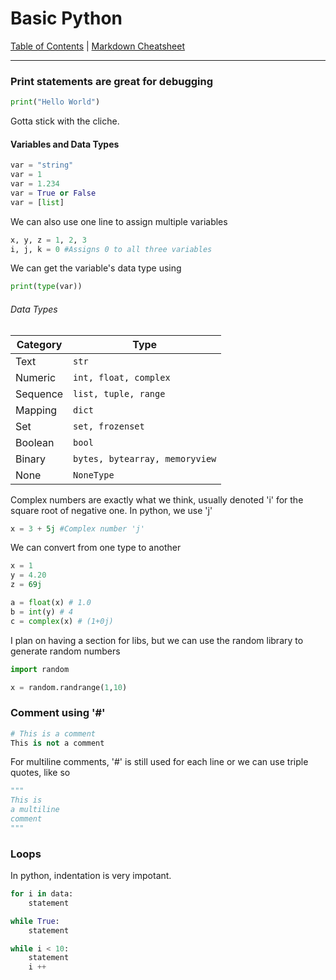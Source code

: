 # Basic Python

[Table of Contents](../../README.md) | [Markdown Cheatsheet](../../Markdown%20Cheatsheet.md)
___

### Print statements are great for debugging
```python
print("Hello World")
```
Gotta stick with the cliche.

#### Variables and Data Types
```python
var = "string"
var = 1
var = 1.234
var = True or False
var = [list]
```

We can also use one line to assign multiple variables
```python
x, y, z = 1, 2, 3
i, j, k = 0 #Assigns 0 to all three variables
```

We can get the variable's data type using
```python
print(type(var))
```

###### Data Types

| Category | Type |
| ---- | ---- |
| Text | `str` |
| Numeric | `int, float, complex` |
| Sequence | `list, tuple, range` |
| Mapping | `dict` |
| Set | `set, frozenset` |
| Boolean | `bool` |
| Binary | `bytes, bytearray, memoryview` |
| None | `NoneType` |

Complex numbers are exactly what we think, usually denoted 'i' for the square root of negative one. In python, we use 'j'

```python
x = 3 + 5j #Complex number 'j'
```

We can convert from one type to another
```python
x = 1
y = 4.20
z = 69j

a = float(x) # 1.0
b = int(y) # 4
c = complex(x) # (1+0j)
```

I plan on having a section for libs, but we can use the random library to generate random numbers
```python
import random

x = random.randrange(1,10)
```
### Comment using '#'

```python
# This is a comment
This is not a comment
```

For multiline comments, '#' is still used for each line or we can use triple quotes, like so
```python
"""
This is 
a multiline
comment
"""
```

### Loops

In python, indentation is very impotant.

```python
for i in data:
	statement
```
```python
while True:
	statement

while i < 10:
	statement
	i ++
```

